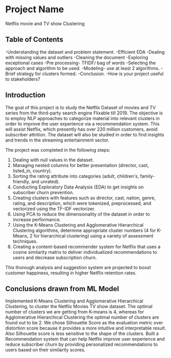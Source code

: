 # Project Name
Netflix movie and TV show Clustering

## Table of Contents
-Understanding the dataset and problem statement.
-Efficient EDA
-Dealing with missing values and outliers
-Cleaning the document
-Exploring exceptional cases
-Pre processing- TFIDF/ bag of words
-Selecting the approach and algorithm to be used.
-Modeling- use at least 2 algorithms.
-Brief strategy for clusters formed.
-Conclusion.
-How is your project useful to stakeholders?

## Introduction
The goal of this project is to study the Netflix Dataset of movies and TV series from the third-party search engine Flixable till 2019. The objective is to employ NLP approaches to categorize material into relevant clusters in order to improve the user experience via a recommendation system. This will assist Netflix, which presently has over 220 million customers, avoid subscriber attrition. The dataset will also be studied in order to find insights and trends in the streaming entertainment sector.

The project was completed in the following steps:

1. Dealing with null values in the dataset.
2. Managing nested columns for better presentation (director, cast, listed_in, country).
3. Sorting the rating attribute into categories (adult, children's, family-friendly, and unrated).
4. Conducting Exploratory Data Analysis (EDA) to get insights on subscriber churn prevention.
5. Creating clusters with features such as director, cast, nation, genre, rating, and description, which were tokenized, preprocessed, and vectorized using the TF-IDF vectorizer.
6. Using PCA to reduce the dimensionality of the dataset in order to increase performance.
7. Using the K-Means Clustering and Agglomerative Hierarchical Clustering algorithms, determine appropriate cluster numbers (4 for K-Means, 2 for hierarchical clustering) using a variety of assessment techniques.
8. Creating a content-based recommender system for Netflix that uses a cosine similarity matrix to deliver individualized recommendations to users and decrease subscription churn.

This thorough analysis and suggestion system are projected to boost customer happiness, resulting in higher Netflix retention rates.

## Conclusions drawn from ML Model

Implemented K-Means Clustering and Agglomerative Hierarchical Clustering, to cluster the Netflix Movies TV show dataset.
The optimal number of clusters we are getting from K-means is 4, whereas for Agglomerative Hierarchical Clustering the optimal number of clusters are found out to be 2.
We chose Silhouette Score as the evaluation metric over distortion score because it provides a more intuitive and interpretable result. Also Silhouette score is less sensitive to the shape of the clusters.
Built a Recommendation system that can help Netflix improve user experience and reduce subscriber churn by providing personalized recommendations to users based on their similarity scores.
